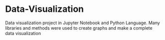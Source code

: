 # Data-Visualization

Data visualization project in Jupyter Notebook and Python Language. Many libraries and methods were used to create graphs and make a complete data visualization
